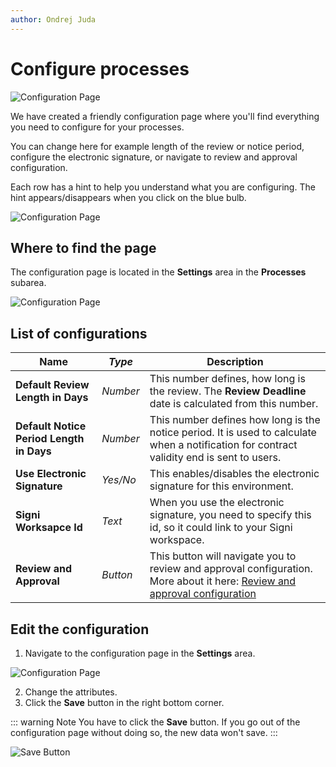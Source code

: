 ```yaml
---
author: Ondrej Juda
---
```


# Configure processes

![Configuration Page](/.attachments/CustomizerGuide/Contract/configure-processes-1.png)

We have created a friendly configuration page where you'll find everything you need to configure for your processes.

You can change here for example length of the review or notice period, configure the electronic signature, or navigate to review and approval configuration. 

Each row has a hint to help you understand what you are configuring. The hint appears/disappears when you click on the blue bulb.

![Configuration Page](/.attachments/CustomizerGuide/Contract/configure-processes-2.png)

## Where to find the page

 The configuration page is located in the **Settings** area in the **Processes** subarea.

![Configuration Page](/.attachments/CustomizerGuide/Contract/configure-processes-4.png)

## List of configurations

|**Name**|_Type_|Description|
|---|---|---|
|**Default Review Length in Days**|_Number_|This number defines, how long is the review. The **Review Deadline** date is calculated from this number.|
|**Default Notice Period Length in Days**|_Number_|This number defines how long is the notice period. It is used to calculate when a notification for contract validity end is sent to users.|
|**Use Electronic Signature**|_Yes/No_|This enables/disables the electronic signature for this environment.|
|**Signi Worksapce Id**|_Text_|When you use the electronic signature, you need to specify this id, so it could link to your Signi workspace.|
|**Review and Approval**|_Button_|This button will navigate you to review and approval configuration. More about it here: [Review and approval configuration](/en/customizer-guide/modules/contract/configure-contract-review-and-approval/)|

## Edit the configuration

1. Navigate to the configuration page in the **Settings** area.

![Configuration Page](/.attachments/CustomizerGuide/Contract/configure-processes-4.png)

2. Change the attributes.
3. Click the **Save** button in the right bottom corner.

::: warning Note
You have to click the **Save** button. If you go out of the configuration page without doing so, the new data won't save.
:::

![Save Button](/.attachments/CustomizerGuide/Contract/configure-processes-3.png)


